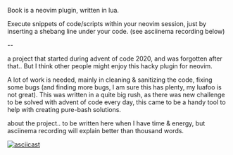 Book is a neovim plugin, written in lua.

Execute snippets of code/scripts within your neovim session, just by inserting a shebang line under your code. (see asciinema recording below)

--



a project that started during advent of code 2020, and was forgotten after that.. But I think other people might enjoy this hacky plugin for neovim.

A lot of work is needed, mainly in cleaning & sanitizing the code, fixing some bugs (and finding more bugs, I am sure this has plenty, my luafoo is not great). This  was written in a quite big rush, as there was new challenge to be solved with advent of code every day, this came to be a handy tool to help with creating pure-bash solutions.



about the project.. to be written here when I have time & energy, but asciinema recording will explain better than thousand words.

[![asciicast](https://asciinema.org/a/412666.svg)](https://asciinema.org/a/412666)



